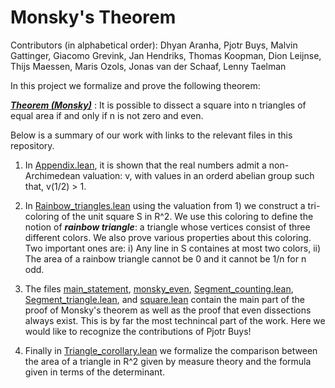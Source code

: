 # Monsky's Theorem

Contributors (in alphabetical order): Dhyan Aranha, Pjotr Buys, Malvin Gattinger, Giacomo Grevink, Jan Hendriks, Thomas Koopman, Dion Leijnse, Thijs Maessen, Maris Ozols, Jonas van der Schaaf, Lenny Taelman

In this project we formalize and prove the following theorem:

***[Theorem (Monsky)](https://github.com/dhyan-aranha/Monsky/blob/main/Monsky/main_statement.lean)*** : It is possible to dissect a square into n triangles of equal area if and only if n is not zero and even. 

Below is a summary of our work with links to the relevant files in this repository. 

1) In [Appendix.lean](https://github.com/dhyan-aranha/Monsky/blob/main/Monsky/Appendix.lean),
   it is shown that the real numbers admit a non-Archimedean valuation: v, with values in an orderd abelian group such that,
   v(1/2) > 1.

2) In [Rainbow_triangles.lean](https://github.com/dhyan-aranha/Monsky/blob/main/Monsky/Rainbow_triangles.lean)
   using the valuation from 1) we construct a tri-coloring of the unit square S in R^2. We use this coloring to define the notion of
   ***rainbow triangle***: a triangle whose vertices consist of three different colors. We also prove various properties about this coloring.
   Two important ones are: i) Any line in S containes at most two colors, ii) The area of a rainbow triangle cannot be 0 and it cannot be 1/n
   for n odd.

3) The files [main_statement](https://github.com/dhyan-aranha/Monsky/blob/main/Monsky/main_statement.lean), [monsky_even](https://github.com/dhyan-aranha/Monsky/blob/main/Monsky/monsky_even.lean), [Segment_counting.lean](https://github.com/dhyan-aranha/Monsky/blob/main/Monsky/segment_counting.lean),  [Segment_triangle.lean](https://github.com/dhyan-aranha/Monsky/blob/main/Monsky/segment_triangle.lean),  and [square.lean](https://github.com/dhyan-aranha/Monsky/blob/main/Monsky/square.lean) contain the main part of the proof of Monsky's theorem as well
  as the proof that even dissections always exist. This is by far the most technincal part of the work. Here we would like to recognize
  the contributions of Pjotr Buys!

4) Finally in [Triangle_corollary.lean](https://github.com/dhyan-aranha/Monsky/blob/main/Monsky/Triangle_corollary.lean) we formalize the comparison
   between the area of a triangle in R^2 given by measure theory and the formula given in terms of the determinant.
